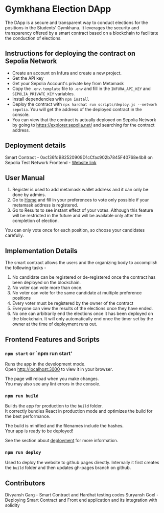 # Gymkhana Election DApp
The DApp is a secure and transparent way to conduct elections for the positions in the Students' Gymkhana. It leverages the security and transparency offered by a smart contract based on a blockchain to facilitate the conduction of elections.

## Instructions for deploying the contract on Sepolia Network
- Create an account on Infura and create a new project.
- Get the API key
- Get your Sepolia Account's private key from Metamask
- Copy the `.env.template` file to `.env` and fill in the `INFURA_API_KEY` and `SEPOLIA_PRIVATE_KEY` variables.
- Install dependencies with `npm install`
- Deploy the contract with `npx hardhat run scripts/deploy.js --network sepolia`. You will get the address of the deployed contract in the console.
- You can view that the contract is actually deployed on Sepolia Network by going to https://explorer.sepolia.net/ and searching for the contract address.

## Deployment details
Smart Contract - 0xc136fdB82520909D1cCfac902b7845F40768e4b8 on Sepolia Test Network
Frontend - [Website link](https://surya2003-real.github.io/Gymkhana-election-dapp/)

## User Manual
1. Register is used to add metamask wallet address and it can only be done by admins.
2. Go to [Home](https://surya2003-real.github.io/Gymkhana-election-dapp) and fill in your preferences to vote only possible if your metamask address is registered.
3. Go to Results to see instant effect of your votes. Although this feature will be restricted in the future and will be available only after the completion of election.

You can only vote once for each position, so choose your candidates carefully.

## Implementation Details
The smart contract allows the users and the organizing body to accomplish the following tasks - 
1. No candidate can be registered or de-registered once the contract has been deployed on the blockchain.
2. No voter can vote more than once. 
3. No voter can vote for the same candidate at multiple preference positions
4. Every voter must be registered by the owner of the contract
5. Everyone can view the results of the elections once they have ended.
6. No one can arbitrarily end the elections once it has been deployed on the blockchain. It will only automatically end once the timer set by the owner at the time of deployment runs out.

## Frontend Features and Scripts

### `npm start` or `npm run start'

Runs the app in the development mode.\
Open [http://localhost:3000](http://localhost:3000) to view it in your browser.

The page will reload when you make changes.\
You may also see any lint errors in the console.

### `npm run build`

Builds the app for production to the `build` folder.\
It correctly bundles React in production mode and optimizes the build for the best performance.

The build is minified and the filenames include the hashes.\
Your app is ready to be deployed!

See the section about [deployment](https://facebook.github.io/create-react-app/docs/deployment) for more information.

### `npm run deploy`

Used to deploy the website to github pages directly.
Internally it first creates the `build` folder and then updates gh-pages branch on github.

## Contributors
Divyansh Garg - Smart Contract and Hardhat testing codes
Suryansh Goel - Deploying Smart Contract and Front end application and its integration with solidity

